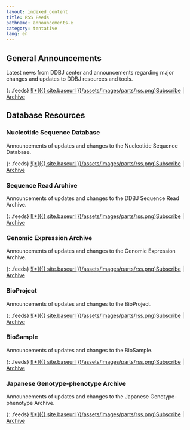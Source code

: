 ```yaml
---
layout: indexed_content
title: RSS Feeds
pathname: announcements-e
category: tentative
lang: en
---
```


## General Announcements

Latest news from DDBJ center and announcements regarding major changes
and updates to DDBJ resources and tools.

{: .feeds}
[![\*]({{ site.baseurl }}/assets/images/parts/rss.png)Subscribe](/rss/news-center-en.xml)
| [Archive](/news/en/index-e.html)

## Database Resources

### Nucleotide Sequence Database

Announcements of updates and changes to the Nucleotide Sequence
Database.

{: .feeds}
[![\*]({{ site.baseurl }}/assets/images/parts/rss.png)Subscribe](/rss/news-ddbj-en.xml)
|
[Archive](/news/en/index-e.html?db=ddbj)

### Sequence Read Archive

Announcements of updates and changes to the DDBJ Sequence Read Archive.

{: .feeds}
[![\*]({{ site.baseurl }}/assets/images/parts/rss.png)Subscribe](/rss/news-dra-en.xml)
| [Archive](/news/en/index-e.html?db=dra)

### Genomic Expression Archive

Announcements of updates and changes to the Genomic Expression Archive.

{: .feeds}
[![\*]({{ site.baseurl }}/assets/images/parts/rss.png)Subscribe](/rss/news-gea-en.xml)
| [Archive](/news/en/index-e.html?db=gea)

### BioProject

Announcements of updates and changes to the BioProject.

{: .feeds}
[![\*]({{ site.baseurl }}/assets/images/parts/rss.png)Subscribe](/rss/news-bioproject-en.xml)
|
[Archive](/news/en/index-e.html?db=bioproject)

### BioSample

Announcements of updates and changes to the BioSample.

{: .feeds}
[![\*]({{ site.baseurl }}/assets/images/parts/rss.png)Subscribe](/rss/news-biosample-en.xml)
|
[Archive](/news/en/index-e.html?db=biosample)

### Japanese Genotype-phenotype Archive

Announcements of updates and changes to the Japanese Genotype-phenotype
Archive.

{: .feeds}
[![\*]({{ site.baseurl }}/assets/images/parts/rss.png)Subscribe](/rss/news-jga-en.xml)
| [Archive](/news/en/index-e.html?db=jga)